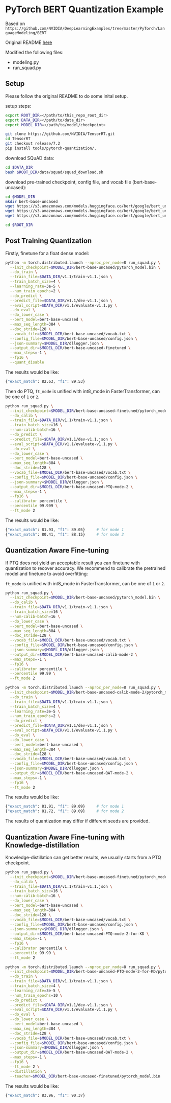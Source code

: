 # PyTorch BERT Quantization Example

Based on `https://github.com/NVIDIA/DeepLearningExamples/tree/master/PyTorch/LanguageModeling/BERT`

Original README [here](README_orig.md)

Modified the following files:
 * modeling.py
 * run_squad.py

## Setup

Please follow the original README to do some inital setup.

setup steps:
```bash
export ROOT_DIR=</path/to/this_repo_root_dir>
export DATA_DIR=</path/to/data_dir>
export MODEL_DIR=</path/to/model/checkpoint>

git clone https://github.com/NVIDIA/TensorRT.git
cd TensorRT
git checkout release/7.2
pip install tools/pytorch-quantization/.
```

download SQuAD data:
```bash
cd $DATA_DIR
bash $ROOT_DIR/data/squad/squad_download.sh
```

download pre-trained checkpoint, config file, and vocab file (bert-base-uncased):
```bash
cd $MODEL_DIR
mkdir bert-base-uncased
wget https://s3.amazonaws.com/models.huggingface.co/bert/google/bert_uncased_L-12_H-768_A-12/pytorch_model.bin -O bert-base-uncased/pytorch_model.bin
wget https://s3.amazonaws.com/models.huggingface.co/bert/google/bert_uncased_L-12_H-768_A-12/config.json -O bert-base-uncased/config.json
wget https://s3.amazonaws.com/models.huggingface.co/bert/google/bert_uncased_L-12_H-768_A-12/vocab.txt -O bert-base-uncased/vocab.txt

cd $ROOT_DIR
```

## Post Training Quantization

Firstly, finetune for a float dense model:

```bash
python -m torch.distributed.launch --nproc_per_node=8 run_squad.py \
  --init_checkpoint=$MODEL_DIR/bert-base-uncased/pytorch_model.bin \
  --do_train \
  --train_file=$DATA_DIR/v1.1/train-v1.1.json \
  --train_batch_size=4 \
  --learning_rate=3e-5 \
  --num_train_epochs=2 \
  --do_predict \
  --predict_file=$DATA_DIR/v1.1/dev-v1.1.json \
  --eval_script=$DATA_DIR/v1.1/evaluate-v1.1.py \
  --do_eval \
  --do_lower_case \
  --bert_model=bert-base-uncased \
  --max_seq_length=384 \
  --doc_stride=128 \
  --vocab_file=$MODEL_DIR/bert-base-uncased/vocab.txt \
  --config_file=$MODEL_DIR/bert-base-uncased/config.json \
  --json-summary=$MODEL_DIR/dllogger.json \
  --output_dir=$MODEL_DIR/bert-base-uncased-finetuned \
  --max_steps=-1 \
  --fp16 \
  --quant_disable
```

The results would be like:

```bash
{"exact_match": 82.63, "f1": 89.53}
```

Then do PTQ, `ft_mode` is unified with int8_mode in FasterTransformer, can be one of `1` or `2`.

```bash
python run_squad.py \
  --init_checkpoint=$MODEL_DIR/bert-base-uncased-finetuned/pytorch_model.bin \
  --do_calib \
  --train_file=$DATA_DIR/v1.1/train-v1.1.json \
  --train_batch_size=16 \
  --num-calib-batch=16 \
  --do_predict \
  --predict_file=$DATA_DIR/v1.1/dev-v1.1.json \
  --eval_script=$DATA_DIR/v1.1/evaluate-v1.1.py \
  --do_eval \
  --do_lower_case \
  --bert_model=bert-base-uncased \
  --max_seq_length=384 \
  --doc_stride=128 \
  --vocab_file=$MODEL_DIR/bert-base-uncased/vocab.txt \
  --config_file=$MODEL_DIR/bert-base-uncased/config.json \
  --json-summary=$MODEL_DIR/dllogger.json \
  --output_dir=$MODEL_DIR/bert-base-uncased-PTQ-mode-2 \
  --max_steps=-1 \
  --fp16 \
  --calibrator percentile \
  --percentile 99.999 \
  --ft_mode 2
```

The results would be like:

```bash
{"exact_match": 81.93, "f1": 89.05}     # for mode 1
{"exact_match": 80.41, "f1": 88.15}     # for mode 2
```


## Quantization Aware Fine-tuning

If PTQ does not yield an acceptable result you can finetune with quantization to recover accuracy.
We recommend to calibrate the pretrained model and finetune to avoid overfitting:

`ft_mode` is unified with int8_mode in FasterTransformer, can be one of `1` or `2`.

```bash
python run_squad.py \
  --init_checkpoint=$MODEL_DIR/bert-base-uncased/pytorch_model.bin \
  --do_calib \
  --train_file=$DATA_DIR/v1.1/train-v1.1.json \
  --train_batch_size=16 \
  --num-calib-batch=16 \
  --do_lower_case \
  --bert_model=bert-base-uncased \
  --max_seq_length=384 \
  --doc_stride=128 \
  --vocab_file=$MODEL_DIR/bert-base-uncased/vocab.txt \
  --config_file=$MODEL_DIR/bert-base-uncased/config.json \
  --json-summary=$MODEL_DIR/dllogger.json \
  --output_dir=$MODEL_DIR/bert-base-uncased-calib-mode-2 \
  --max_steps=-1 \
  --fp16 \
  --calibrator percentile \
  --percentile 99.99 \
  --ft_mode 2

python -m torch.distributed.launch --nproc_per_node=8 run_squad.py \
  --init_checkpoint=$MODEL_DIR/bert-base-uncased-calib-mode-2/pytorch_model.bin \
  --do_train \
  --train_file=$DATA_DIR/v1.1/train-v1.1.json \
  --train_batch_size=4 \
  --learning_rate=3e-5 \
  --num_train_epochs=2 \
  --do_predict \
  --predict_file=$DATA_DIR/v1.1/dev-v1.1.json \
  --eval_script=$DATA_DIR/v1.1/evaluate-v1.1.py \
  --do_eval \
  --do_lower_case \
  --bert_model=bert-base-uncased \
  --max_seq_length=384 \
  --doc_stride=128 \
  --vocab_file=$MODEL_DIR/bert-base-uncased/vocab.txt \
  --config_file=$MODEL_DIR/bert-base-uncased/config.json \
  --json-summary=$MODEL_DIR/dllogger.json \
  --output_dir=$MODEL_DIR/bert-base-uncased-QAT-mode-2 \
  --max_steps=-1 \
  --fp16 \
  --ft_mode 2
```

The results would be like:

```bash
{"exact_match": 81.91, "f1": 89.09}     # for mode 1
{"exact_match": 81.72, "f1": 89.09}     # for mode 2
```

The results of quantization may differ if different seeds are provided.


## Quantization Aware Fine-tuning with Knowledge-distillation

Knowledge-distillation can get better results, we usually starts from a PTQ checkpoint.

```bash
python run_squad.py \
  --init_checkpoint=$MODEL_DIR/bert-base-uncased-finetuned/pytorch_model.bin \
  --do_calib \
  --train_file=$DATA_DIR/v1.1/train-v1.1.json \
  --train_batch_size=16 \
  --num-calib-batch=16 \
  --do_lower_case \
  --bert_model=bert-base-uncased \
  --max_seq_length=384 \
  --doc_stride=128 \
  --vocab_file=$MODEL_DIR/bert-base-uncased/vocab.txt \
  --config_file=$MODEL_DIR/bert-base-uncased/config.json \
  --json-summary=$MODEL_DIR/dllogger.json \
  --output_dir=$MODEL_DIR/bert-base-uncased-PTQ-mode-2-for-KD \
  --max_steps=-1 \
  --fp16 \
  --calibrator percentile \
  --percentile 99.99 \
  --ft_mode 2

python -m torch.distributed.launch --nproc_per_node=8 run_squad.py \
  --init_checkpoint=$MODEL_DIR/bert-base-uncased-PTQ-mode-2-for-KD/pytorch_model.bin \
  --do_train \
  --train_file=$DATA_DIR/v1.1/train-v1.1.json \
  --train_batch_size=4 \
  --learning_rate=3e-5 \
  --num_train_epochs=10 \
  --do_predict \
  --predict_file=$DATA_DIR/v1.1/dev-v1.1.json \
  --eval_script=$DATA_DIR/v1.1/evaluate-v1.1.py \
  --do_eval \
  --do_lower_case \
  --bert_model=bert-base-uncased \
  --max_seq_length=384 \
  --doc_stride=128 \
  --vocab_file=$MODEL_DIR/bert-base-uncased/vocab.txt \
  --config_file=$MODEL_DIR/bert-base-uncased/config.json \
  --json-summary=$MODEL_DIR/dllogger.json \
  --output_dir=$MODEL_DIR/bert-base-uncased-QAT-mode-2 \
  --max_steps=-1 \
  --fp16 \
  --ft_mode 2 \
  --distillation \
  --teacher=$MODEL_DIR/bert-base-uncased-finetuned/pytorch_model.bin
```

The results would be like:

```bash
{"exact_match": 83.96, "f1": 90.37}
```
